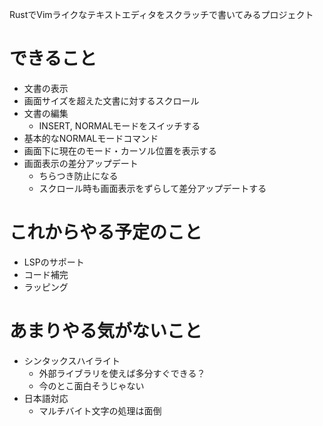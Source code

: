 RustでVimライクなテキストエディタをスクラッチで書いてみるプロジェクト

# できること
* 文書の表示
* 画面サイズを超えた文書に対するスクロール
* 文書の編集
	* INSERT, NORMALモードをスイッチする
* 基本的なNORMALモードコマンド
* 画面下に現在のモード・カーソル位置を表示する
* 画面表示の差分アップデート
	* ちらつき防止になる
	* スクロール時も画面表示をずらして差分アップデートする

# これからやる予定のこと
* LSPのサポート
* コード補完
* ラッピング

# あまりやる気がないこと
* シンタックスハイライト
	* 外部ライブラリを使えば多分すぐできる？
	* 今のとこ面白そうじゃない
* 日本語対応
	* マルチバイト文字の処理は面倒
